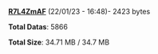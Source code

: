 [**R7L4ZmAF**](/data/R7L4ZmAF.txt) (22/01/23 - 16:48)- 2423 bytes

**Total Datas**: 5866

**Total Size**: 34.71 MB / 34.7 MB